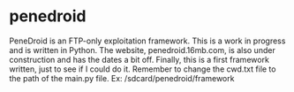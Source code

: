 # penedroid
PeneDroid is an FTP-only exploitation framework. This is a work in progress and is written in Python. The website, 
penedroid.16mb.com, is also under construction and has the dates a bit off. Finally, this is a first framework written,
just to see if I could do it.
Remember to change the cwd.txt file to the path of the main.py file. Ex: /sdcard/penedroid/framework
